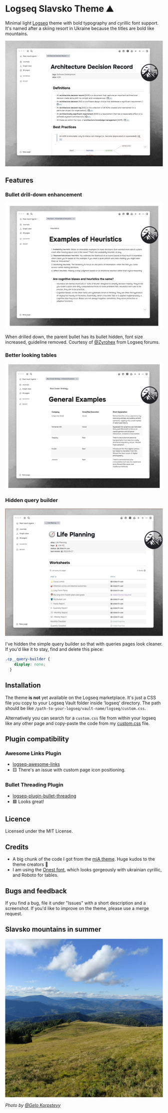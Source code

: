 # Logseq Slavsko Theme ⛰️

Minimal light [Logseq](https://logseq.com/) theme with bold typography and cyrillic font support. It's named after a skiing resort in Ukraine because the titles are bold like mountains. 

![logseq-slavsko-theme-screenshot1](./img/logseq-slavsko-theme-screenshot1.png)

## Features

### Bullet drill-down enhancement
![logseq-slavsko-theme-screenshot4](./img/logseq-slavsko-theme-screenshot4-bullets.png)

When drilled down, the parent bullet has its bullet hidden, font size increased, guideline removed.
Courtesy of [@Zyrohex](https://discuss.logseq.com/t/style-changes-when-drilling-down-a-block-level/22051) from Logseq forums.

### Better looking tables
![logseq-slavsko-theme-screenshot2-tables](./img/logseq-slavsko-theme-screenshot2-tables.png)


### Hidden query builder
![logseq-slavsko-theme-screenshot3-query](./img/logseq-slavsko-theme-screenshot3-query.jpg)

I've hidden the simple query builder so that with queries pages look cleaner. If you'd like it to stay, find and delete this piece:

```css
.cp__query-builder {
    display: none;
  }
```

## Installation

The theme **is not** yet available on the Logseq marketplace. It's just a CSS file you copy to your Logseq Vault folder inside 'logseq' directory. The path should be like `/path-to-your-logseq/vault-name/logseq/custom.css`. 

Alternatively you can search for a `custom.css` file from within your logseq like any other page and copy-paste the code from my [custom.css](custom.css) file.

## Plugin compatibility

### Awesome Links Plugin
- [logseq-awesome-links](https://github.com/yoyurec/logseq-awesome-links)
- 🟨 There's an issue with custom page icon positioning.

### Bullet Threading Plugin
- [logseq-plugin-bullet-threading](https://github.com/pengx17/logseq-plugin-bullet-threading)
- 🟩 Looks great!


## Licence

Licensed under the MIT License.

## Credits

- A big chunk of the code I got from the [miA theme](https://github.com/playerofgames/logseq-mia-theme). 
Huge kudos to the theme creators 💛
- I am using the [Onest font](https://fonts.google.com/specimen/Onest), which looks gorgeously with ukrainian cyrillic, and Roboto for tables.

## Bugs and feedback
If you find a bug, file it under "Issues" with a short description and a screenshot.
If you'd like to improve on the theme, please use a merge request.

## Slavsko mountains in summer
![slavsko](./img/slavsko.jpeg)

*Photo by [@Gelo Korpstevy](https://www.instagram.com/gelo_korpstevy/)*

